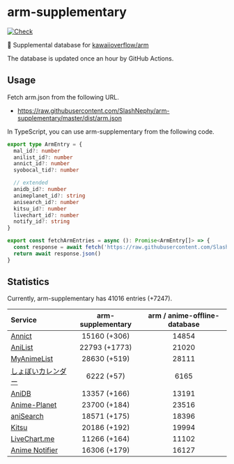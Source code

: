 # arm-supplementary

[![Check](https://github.com/SlashNephy/arm-supplementary/actions/workflows/check-node.yml/badge.svg)](https://github.com/SlashNephy/arm-supplementary/actions/workflows/check-node.yml)

💊 Supplemental database for [kawaiioverflow/arm](https://github.com/kawaiioverflow/arm)

The database is updated once an hour by GitHub Actions.

## Usage

Fetch arm.json from the following URL.

- https://raw.githubusercontent.com/SlashNephy/arm-supplementary/master/dist/arm.json

In TypeScript, you can use arm-supplementary from the following code.

```TypeScript
export type ArmEntry = {
  mal_id?: number
  anilist_id?: number
  annict_id?: number
  syobocal_tid?: number

  // extended
  anidb_id?: number
  animeplanet_id?: string
  anisearch_id?: number
  kitsu_id?: number
  livechart_id?: number
  notify_id?: string
}

export const fetchArmEntries = async (): Promise<ArmEntry[]> => {
  const response = await fetch('https://raw.githubusercontent.com/SlashNephy/arm-supplementary/master/dist/arm.json')
  return await response.json()
}
```

## Statistics

Currently, arm-supplementary has 41016 entries (+7247).

| Service                                     | arm-supplementary | arm / anime-offline-database |
| :------------------------------------------ | :---------------: | :--------------------------: |
| [Annict](https://annict.com)                |   15160 (+306)    |            14854             |
| [AniList](https://anilist.co)               |   22793 (+1773)   |            21020             |
| [MyAnimeList](https://myanimelist.net)      |   28630 (+519)    |            28111             |
| [しょぼいカレンダー](https://cal.syoboi.jp) |    6222 (+57)     |             6165             |
| [AniDB](https://anidb.net)                  |   13357 (+166)    |            13191             |
| [Anime-Planet](https://anime-planet.com)    |   23700 (+184)    |            23516             |
| [aniSearch](https://anisearch.com)          |   18571 (+175)    |            18396             |
| [Kitsu](https://kitsu.io)                   |   20186 (+192)    |            19994             |
| [LiveChart.me](https://livechart.me)        |   11266 (+164)    |            11102             |
| [Anime Notifier](https://notify.moe)        |   16306 (+179)    |            16127             |
